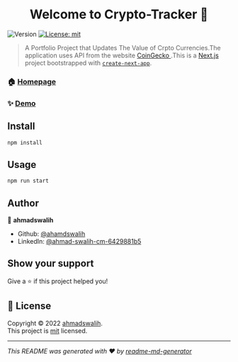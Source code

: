 <h1 align="center">Welcome to Crypto-Tracker 👋</h1>
<p>
  <img alt="Version" src="https://img.shields.io/badge/version-0.1.0-blue.svg?cacheSeconds=2592000" />
  <a href="/LICENSE" target="_blank">
    <img alt="License: mit" src="https://img.shields.io/badge/License-mit-yellow.svg" />
  </a>
</p>

> A Portfolio Project that Updates The Value of Crpto Currencies.The application uses API from the website <a href=&#34;https://www.coingecko.com/&#34;> CoinGecko </a> .This is a [Next.js](https://nextjs.org/) project bootstrapped with [`create-next-app`](https://github.com/vercel/next.js/tree/canary/packages/create-next-app).

### 🏠 [Homepage](pages/index.js)

### ✨ [Demo](https://proj-crypto.netlify.app/)

## Install

```sh
npm install
```

## Usage

```sh
npm run start
```

## Author

👤 **ahmadswalih**

* Github: [@ahamdswalih](https://github.com/ahamdswalih)
* LinkedIn: [@ahmad-swalih-cm-6429881b5](https://linkedin.com/in/ahmad-swalih-cm-6429881b5)

## Show your support

Give a ⭐️ if this project helped you!

## 📝 License

Copyright © 2022 [ahmadswalih](https://github.com/ahamdswalih).<br />
This project is [mit](/LICENSE) licensed.

***
_This README was generated with ❤️ by [readme-md-generator](https://github.com/kefranabg/readme-md-generator)_